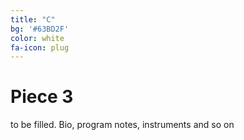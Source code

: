 ```yaml
---
title: "C"
bg: '#63BD2F'
color: white
fa-icon: plug
---
```

# Piece 3

to be filled. Bio, program notes, instruments and so on